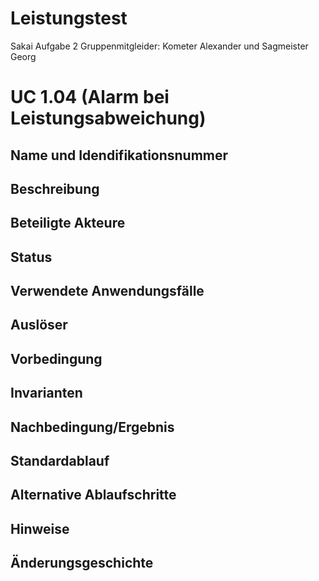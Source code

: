 # Leistungstest
Sakai Aufgabe 2
Gruppenmitgleider: Kometer Alexander und Sagmeister Georg


# UC 1.04 (Alarm bei Leistungsabweichung)
## Name und Idendifikationsnummer
## Beschreibung
## Beteiligte Akteure
## Status
## Verwendete Anwendungsfälle
## Auslöser
## Vorbedingung
## Invarianten
## Nachbedingung/Ergebnis
## Standardablauf
## Alternative Ablaufschritte
## Hinweise
## Änderungsgeschichte
